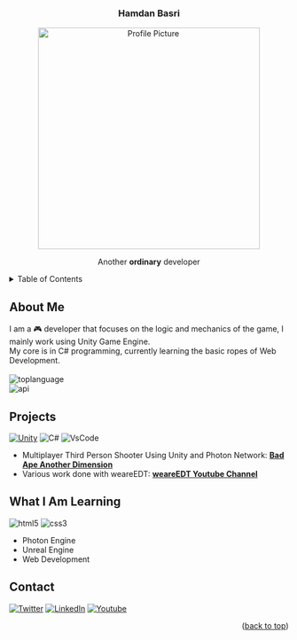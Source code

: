 <a name="readme-top"></a>
<h3 align="center">Hamdan Basri</h3>

<!-- PROJECT LOGO -->
<div align="center">
<a href="https://github.com/hamdanbasri/AutoRotateControl/blob/main/AutoRotateControl.cs">
<img src="images/AutoRotateControlLogo.png" alt="Profile Picture" width="400" height="400">
</a>
<p align="center">
Another <strong>ordinary</strong> developer
</p>
</div>



<!-- TABLE OF CONTENTS -->
<details>
  <summary>Table of Contents</summary>
  <ol>
    <li><a href="#about-me">About Me</a></li>
    <li><a href="#projects">Projects</a></li>
    <li><a href="#what-i-am-learning">What I Am Learning</a></li>
    <li><a href="#contact">Contact</a></li>
  </ol>
</details>

<!-- ABOUT ME -->
## About Me

I am a 🎮 developer that focuses on the logic and mechanics of the game, I mainly work using Unity Game Engine.<br>
My core is in C# programming, currently learning the basic ropes of Web Development.
</br>
</br>
![toplanguage][toplang-shield]
</br>
![api][api-shield]

<!-- ONGOING PROJECTS -->
## Projects
[![Unity][unity-shield]][unity-url]
![C#][c#-shield]
![VsCode][vscode-shield]
<ul>
   <li>Multiplayer Third Person Shooter Using Unity and Photon Network: <strong><a href="https://badape.io/another-dimension/">Bad Ape Another Dimension</a></strong></li>
   <li>Various work done with weareEDT: <strong><a href="https://www.youtube.com/c/weareedt">weareEDT Youtube Channel</a></strong></li>

</ul>    

<!-- GETTING STARTED -->
## What I Am Learning
![html5][html5-shield]
![css3][css3-shield]
* Photon Engine
* Unreal Engine
* Web Development

<!-- CONTACT -->
## Contact

[![Twitter][twitter-shield]][twitter-url]
[![LinkedIn][linkedin-shield]][linkedin-url]
[![Youtube][youtube-shield]][youtube-url]

<p align="right">(<a href="#readme-top">back to top</a>)</p>

<!-- MARKDOWN LINKS & IMAGES -->
<!-- https://www.markdownguide.org/basic-syntax/#reference-style-links -->
<!-- https://dev.to/envoy_/150-badges-for-github-pnk -->
[twitter-shield]: https://img.shields.io/badge/Twitter-1DA1F2?style=for-the-badge&logo=twitter&logoColor=white
[twitter-url]: https://twitter.com/its_danisauraus
[linkedin-shield]: https://img.shields.io/badge/-LinkedIn-black.svg?style=for-the-badge&logo=linkedin&colorB=555
[linkedin-url]: https://linkedin.com/in/hamdanbasri
[youtube-shield]: https://img.shields.io/badge/YouTube-FF0000?style=for-the-badge&logo=youtube&logoColor=white
[youtube-url]: https://www.youtube.com/c/weareedt
[html5-shield]: https://img.shields.io/badge/HTML5-E34F26?style=for-the-badge&logo=html5&logoColor=white
[css3-shield]: https://img.shields.io/badge/CSS3-1572B6?style=for-the-badge&logo=css3&logoColor=white
[c#-shield]: https://img.shields.io/badge/C%23-239120?style=for-the-badge&logo=c-sharp&logoColor=white
[unity-shield]: https://img.shields.io/badge/Unity-100000?style=for-the-badge&logo=unity&logoColor=white
[made-with-unity-shield]: https://img.shields.io/badge/Made%20with-Unity-57b9d3.svg?style=for-the-badge&logo=unity
[unity-url]: https://unity3d.com
[vscode-shield]: 	https://img.shields.io/badge/Visual_Studio_Code-0078D4?style=for-the-badge&logo=visual%20studio%20code&logoColor=white
[toplang-shield]: https://github-readme-stats.vercel.app/api/top-langs/?username=hamdanbasri&theme=blue-green
[api-shield]: https://github-readme-stats.vercel.app/api?username=hamdanbasri&theme=blue-green
